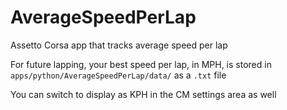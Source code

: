 # AverageSpeedPerLap
Assetto Corsa app that tracks average speed per lap

For future lapping, your best speed per lap, in MPH, is stored in `apps/python/AverageSpeedPerLap/data/` as a `.txt` file

You can switch to display as KPH in the CM settings area as well
